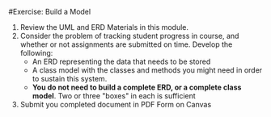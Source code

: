 #Exercise: Build a Model
1. Review the UML and ERD Materials in this module. 
2. Consider the problem of tracking student progress in course, and whether or not assignments are submitted on time. Develop the following: 
	- An ERD representing the data that needs to be stored
	- A class model with the classes and methods you might need in order to sustain this system. 
	- **You do not need to build a complete ERD, or a complete class model**. Two or three "boxes" in each is sufficient 
3. Submit you completed document in PDF Form on Canvas
